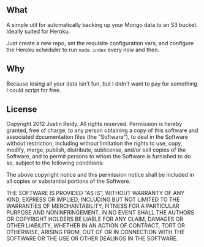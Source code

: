 ## What
A simple util for automatically backing up your Mongo data to an S3 bucket.
Ideally suited for Heroku.

Just create a new repo, set the requisite configuration vars, and configure
the Heroku scheduler to run `node index` every now and then.

## Why
Because losing all your data isn't fun, but I didn't want to pay for something
I could script for free.

## License
Copyright 2012 Justin Reidy. All rights reserved.
Permission is hereby granted, free of charge, to any person obtaining a copy
of this software and associated documentation files (the "Software"), to
deal in the Software without restriction, including without limitation the
rights to use, copy, modify, merge, publish, distribute, sublicense, and/or
sell copies of the Software, and to permit persons to whom the Software is
furnished to do so, subject to the following conditions:

The above copyright notice and this permission notice shall be included in
all copies or substantial portions of the Software.

THE SOFTWARE IS PROVIDED "AS IS", WITHOUT WARRANTY OF ANY KIND, EXPRESS OR
IMPLIED, INCLUDING BUT NOT LIMITED TO THE WARRANTIES OF MERCHANTABILITY,
FITNESS FOR A PARTICULAR PURPOSE AND NONINFRINGEMENT. IN NO EVENT SHALL THE
AUTHORS OR COPYRIGHT HOLDERS BE LIABLE FOR ANY CLAIM, DAMAGES OR OTHER
LIABILITY, WHETHER IN AN ACTION OF CONTRACT, TORT OR OTHERWISE, ARISING
FROM, OUT OF OR IN CONNECTION WITH THE SOFTWARE OR THE USE OR OTHER DEALINGS
IN THE SOFTWARE.
